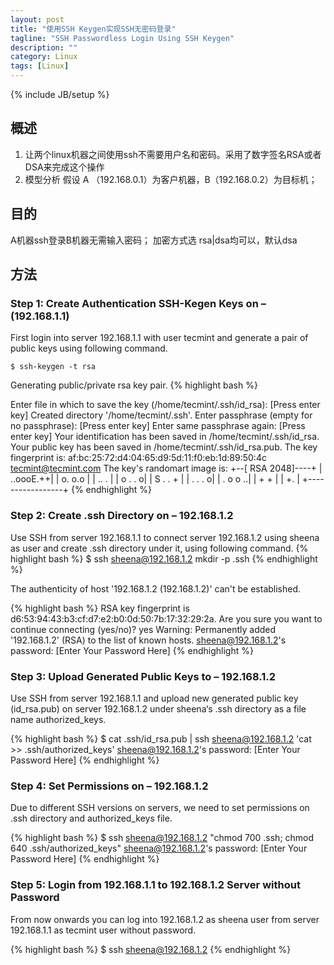 ```yaml
---
layout: post
title: "使用SSH Keygen实现SSH无密码登录"
tagline: "SSH Passwordless Login Using SSH Keygen"
description: ""
category: Linux
tags: [Linux]
---
```

{% include JB/setup %}

## 概述
1. 让两个linux机器之间使用ssh不需要用户名和密码。采用了数字签名RSA或者DSA来完成这个操作
2. 模型分析
假设 A （192.168.0.1）为客户机器，B（192.168.0.2）为目标机；

## 目的
A机器ssh登录B机器无需输入密码；
加密方式选 rsa|dsa均可以，默认dsa

## 方法
### Step 1: Create Authentication SSH-Kegen Keys on – (192.168.1.1)
First login into server 192.168.1.1 with user tecmint and generate a pair of public keys using following command.
	
	$ ssh-keygen -t rsa

Generating public/private rsa key pair.
{% highlight bash %}


Enter file in which to save the key (/home/tecmint/.ssh/id_rsa): [Press enter key]
Created directory '/home/tecmint/.ssh'.
Enter passphrase (empty for no passphrase): [Press enter key]
Enter same passphrase again: [Press enter key]
Your identification has been saved in /home/tecmint/.ssh/id_rsa.
Your public key has been saved in /home/tecmint/.ssh/id_rsa.pub.
The key fingerprint is:
af:bc:25:72:d4:04:65:d9:5d:11:f0:eb:1d:89:50:4c tecmint@tecmint.com
The key's randomart image is:
+--[ RSA 2048]----+
|        ..oooE.++|
|         o. o.o  |
|          ..   . |
|         o  . . o|
|        S .  . + |
|       . .    . o|
|      . o o    ..|
|       + +       |
|        +.       |
+-----------------+
{% endhighlight %}

### Step 2: Create .ssh Directory on – 192.168.1.2
Use SSH from server 192.168.1.1 to connect server 192.168.1.2 using sheena as user and create .ssh directory under it, using following command.
{% highlight bash %}
$ ssh sheena@192.168.1.2 mkdir -p .ssh
{% endhighlight %}

The authenticity of host '192.168.1.2 (192.168.1.2)' can't be established.

{% highlight bash %}
RSA key fingerprint is d6:53:94:43:b3:cf:d7:e2:b0:0d:50:7b:17:32:29:2a.
Are you sure you want to continue connecting (yes/no)? yes
Warning: Permanently added '192.168.1.2' (RSA) to the list of known hosts.
sheena@192.168.1.2's password: [Enter Your Password Here]
{% endhighlight %}

### Step 3: Upload Generated Public Keys to – 192.168.1.2

Use SSH from server 192.168.1.1 and upload new generated public key (id_rsa.pub) on server 192.168.1.2 under sheena‘s .ssh directory as a file name authorized_keys.

{% highlight bash %}
$ cat .ssh/id_rsa.pub | ssh sheena@192.168.1.2 'cat >> .ssh/authorized_keys'
sheena@192.168.1.2's password: [Enter Your Password Here]
{% endhighlight %}

### Step 4: Set Permissions on – 192.168.1.2
Due to different SSH versions on servers, we need to set permissions on .ssh directory and authorized_keys file.

{% highlight bash %}
$ ssh sheena@192.168.1.2 "chmod 700 .ssh; chmod 640 .ssh/authorized_keys"
sheena@192.168.1.2's password: [Enter Your Password Here]
{% endhighlight %}

### Step 5: Login from 192.168.1.1 to 192.168.1.2 Server without Password
From now onwards you can log into 192.168.1.2 as sheena user from server 192.168.1.1 as tecmint user without password.

{% highlight bash %}
$ ssh sheena@192.168.1.2
{% endhighlight %}
